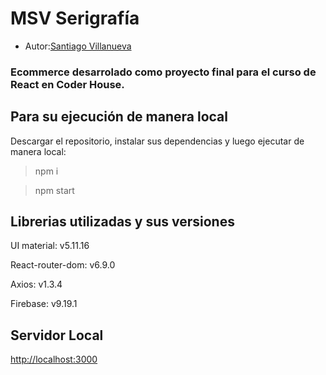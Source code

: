 # MSV Serigrafía 

- Autor:[Santiago Villanueva](https://github.com/SantiVillanueva)

### Ecommerce desarrolado como proyecto final para el curso de React en Coder House. 

## Para su ejecución de manera local

Descargar el repositorio, instalar sus dependencias y luego ejecutar de manera local:

> npm i

> npm start

## Librerias utilizadas y sus versiones
UI material: v5.11.16

React-router-dom: v6.9.0

Axios: v1.3.4

Firebase: v9.19.1


## Servidor Local

[http://localhost:3000](http://localhost:3000)

